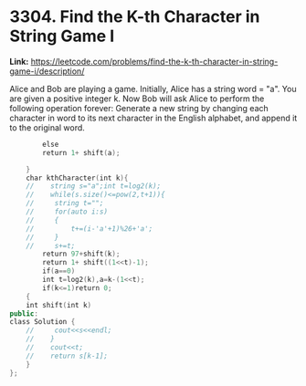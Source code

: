 # 3304. Find the K-th Character in String Game I

**Link:** https://leetcode.com/problems/find-the-k-th-character-in-string-game-i/description/

Alice and Bob are playing a game. Initially, Alice has a string word = "a". You are given a positive integer k. Now Bob will ask Alice to perform the following operation forever: Generate a new string by changing each character in word to its next character in the English alphabet, and append it to the original word.

```cpp
        else
        return 1+ shift(a);

    }
    char kthCharacter(int k){
    //    string s="a";int t=log2(k);
    //    while(s.size()<=pow(2,t+1)){
    //     string t="";
    //     for(auto i:s)
    //     {
    //         t+=(i-'a'+1)%26+'a';
    //     }
    //     s+=t;
        return 97+shift(k);
        return 1+ shift((1<<t)-1);
        if(a==0)
        int t=log2(k),a=k-(1<<t);
        if(k<=1)return 0;
    {
    int shift(int k)
public:
class Solution {
    //     cout<<s<<endl;
    //    }
    //    cout<<t;
    //    return s[k-1];
    }
};
```
